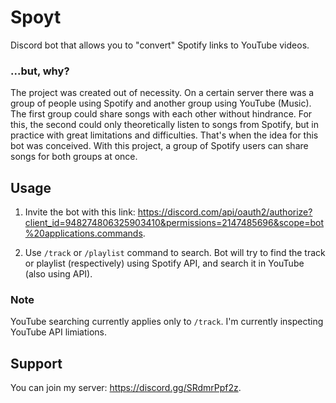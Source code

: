 # Spoyt

Discord bot that allows you to "convert" Spotify links to YouTube videos.

### ...but, why?

The project was created out of necessity. On a certain server there was a group of people using Spotify and another group using YouTube (Music). The first group could share songs with each other without hindrance. For this, the second could only theoretically listen to songs from Spotify, but in practice with great limitations and difficulties. That's when the idea for this bot was conceived. With this project, a group of Spotify users can share songs for both groups at once.

## Usage

1. Invite the bot with this link: <https://discord.com/api/oauth2/authorize?client_id=948274806325903410&permissions=2147485696&scope=bot%20applications.commands>.

1. Use `/track` or `/playlist` command to search. Bot will try to find the track or playlist (respectively) using Spotify API, and search it in YouTube (also using API).

### Note

YouTube searching currently applies only to `/track`. I'm currently inspecting YouTube API limiations.

## Support

You can join my server: <https://discord.gg/SRdmrPpf2z>.

